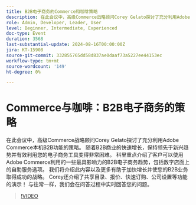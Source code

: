 ```yaml
---
title: B2B电子商务的Commerce和咖啡策略
description: 在此会议中，高级Commerce战略顾问Corey Gelato探讨了充分利用Adobe Commerce本机B2B功能的策略。
role: Admin, Developer, Leader, User
level: Beginner, Intermediate, Experienced
doc-type: Event
duration: 3568
last-substantial-update: 2024-08-16T00:00:00Z
jira: KT-15908
source-git-commit: 332855765dd58d837ae0daaf73a5227ee44153ec
workflow-type: tm+mt
source-wordcount: '149'
ht-degree: 0%

---
```



# Commerce与咖啡：B2B电子商务的策略

在此会议中，高级Commerce战略顾问Corey Gelato探讨了充分利用Adobe Commerce本机B2B功能的策略。 随着B2B商业的快速增长，保持领先于新兴趋势并有效利用您的电子商务工具变得非常困难。 科里重点介绍了客户可以使用Adobe Commerce利用的一些最具影响力的B2B电子商务趋势，包括数字店面上的自助服务选项。 我们将介绍此内容以及更多有助于加快增长并使您的B2B业务取得成功的战略。 Corey还介绍了共享目录、报价、快速订购、公司设置等功能的演示！ 与往常一样，我们会在问答过程中实时回答您的问题。

>[!VIDEO](https://video.tv.adobe.com/v/3432604/?learn=on)
